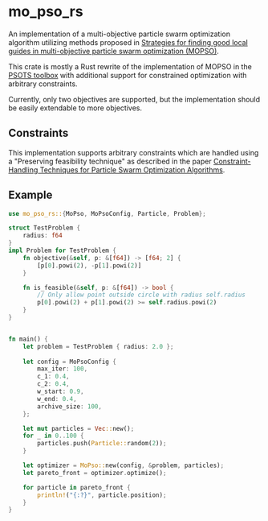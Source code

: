 # mo_pso_rs
An implementation of a multi-objective particle swarm optimization algorithm utilizing methods proposed in [Strategies for finding good local guides in multi-objective particle swarm optimization (MOPSO)](https://ieeexplore.ieee.org/document/1202243). 

This crate is mostly a Rust rewrite of the implementation of MOPSO in the [PSOTS toolbox](https://ieeexplore.ieee.org/document/5416861) with
additional support for constrained optimization with arbitrary constraints.

Currently, only two objectives are supported, but the implementation should be easily extendable to more objectives.


## Constraints
This implementation supports arbitrary constraints which are handled using a "Preserving feasibility technique" as described in the paper [Constraint-Handling Techniques for Particle Swarm Optimization Algorithms](https://arxiv.org/abs/2101.10933). 

## Example
```rust
use mo_pso_rs::{MoPso, MoPsoConfig, Particle, Problem};

struct TestProblem {
    radius: f64
}
impl Problem for TestProblem {
    fn objective(&self, p: &[f64]) -> [f64; 2] {
        [p[0].powi(2), -p[1].powi(2)]
    }

    fn is_feasible(&self, p: &[f64]) -> bool {
        // Only allow point outside circle with radius self.radius
        p[0].powi(2) + p[1].powi(2) >= self.radius.powi(2)
    }
}


fn main() {
    let problem = TestProblem { radius: 2.0 };
    
    let config = MoPsoConfig {
        max_iter: 100,
        c_1: 0.4, 
        c_2: 0.4,
        w_start: 0.9,
        w_end: 0.4,
        archive_size: 100,
    };

    let mut particles = Vec::new();
    for _ in 0..100 {
        particles.push(Particle::random(2));
    }

    let optimizer = MoPso::new(config, &problem, particles);
    let pareto_front = optimizer.optimize();

    for particle in pareto_front {
        println!("{:?}", particle.position);
    }
}
```